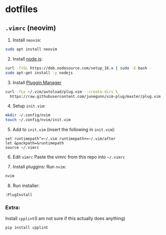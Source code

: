 # dotfiles

## `.vimrc` (neovim)

1. Install `neovim`: 
  ```bash
  sudo apt install neovim
  ```
2. Install [node.js](https://github.com/nodesource/distributions/blob/master/README.md):
  ```bash
  curl -fsSL https://deb.nodesource.com/setup_16.x | sudo -E bash -
  sudo apt-get install -y nodejs
  ```
3. Install [Pluggin Manager](https://github.com/junegunn/vim-plug)
  ```bash
  curl -fLo ~/.vim/autoload/plug.vim --create-dirs \
    https://raw.githubusercontent.com/junegunn/vim-plug/master/plug.vim
  ```
4. Setup `init.vim`:
  ```bash
  mkdir ~/.config/nvim
  touch ~/.config/nvim/init.vim
  ```
5. Add to `init.vim` (insert the following in `init.vim`):
  ```vim
  set runtimepath^=~/.vim runtimepath+=~/.vim/after
  let &packpath=&runtimepath
  source ~/.vimrc
  ```
6. Edit `vimrc`
  Paste the vimrc from this repo into `~/.vimrc`
  
7. Install pluggins:
  Run `nvim`:
  ```bash
  nvim
  ```
  
8. Run installer:
  ```vim
  :PlugInstall
  ```
  
 ### Extra:
 Install `cpplint`(I am not sure if this actually does anything)
 ```bash
 pip install cpplint
 ```
